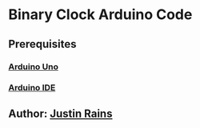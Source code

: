 # Binary Clock Arduino Code

## Prerequisites
### [Arduino Uno](http://amzn.to/2dZNYTs)
### [Arduino IDE](https://www.arduino.cc/en/Main/Software)

## Author: [Justin Rains](http://justinrains.com)
